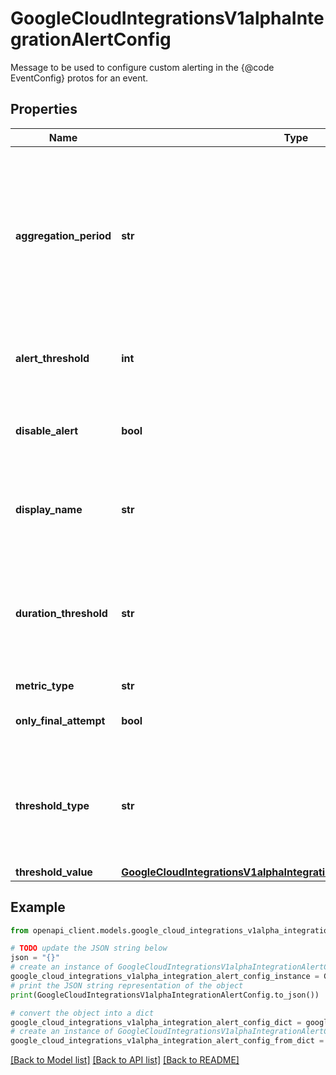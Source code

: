 # GoogleCloudIntegrationsV1alphaIntegrationAlertConfig

Message to be used to configure custom alerting in the {@code EventConfig} protos for an event.

## Properties

Name | Type | Description | Notes
------------ | ------------- | ------------- | -------------
**aggregation_period** | **str** | The period over which the metric value should be aggregated and evaluated. Format is , where integer should be a positive integer and unit should be one of (s,m,h,d,w) meaning (second, minute, hour, day, week). For an EXPECTED_MIN threshold, this aggregation_period must be lesser than 24 hours. | [optional] 
**alert_threshold** | **int** | For how many contiguous aggregation periods should the expected min or max be violated for the alert to be fired. | [optional] 
**disable_alert** | **bool** | Set to false by default. When set to true, the metrics are not aggregated or pushed to Monarch for this integration alert. | [optional] 
**display_name** | **str** | Name of the alert. This will be displayed in the alert subject. If set, this name should be unique within the scope of the integration. | [optional] 
**duration_threshold** | **str** | Should be specified only for *AVERAGE_DURATION and *PERCENTILE_DURATION metrics. This member should be used to specify what duration value the metrics should exceed for the alert to trigger. | [optional] 
**metric_type** | **str** | The type of metric. | [optional] 
**only_final_attempt** | **bool** | For either events or tasks, depending on the type of alert, count only final attempts, not retries. | [optional] 
**threshold_type** | **str** | The threshold type, whether lower(expected_min) or upper(expected_max), for which this alert is being configured. If value falls below expected_min or exceeds expected_max, an alert will be fired. | [optional] 
**threshold_value** | [**GoogleCloudIntegrationsV1alphaIntegrationAlertConfigThresholdValue**](GoogleCloudIntegrationsV1alphaIntegrationAlertConfigThresholdValue.md) |  | [optional] 

## Example

```python
from openapi_client.models.google_cloud_integrations_v1alpha_integration_alert_config import GoogleCloudIntegrationsV1alphaIntegrationAlertConfig

# TODO update the JSON string below
json = "{}"
# create an instance of GoogleCloudIntegrationsV1alphaIntegrationAlertConfig from a JSON string
google_cloud_integrations_v1alpha_integration_alert_config_instance = GoogleCloudIntegrationsV1alphaIntegrationAlertConfig.from_json(json)
# print the JSON string representation of the object
print(GoogleCloudIntegrationsV1alphaIntegrationAlertConfig.to_json())

# convert the object into a dict
google_cloud_integrations_v1alpha_integration_alert_config_dict = google_cloud_integrations_v1alpha_integration_alert_config_instance.to_dict()
# create an instance of GoogleCloudIntegrationsV1alphaIntegrationAlertConfig from a dict
google_cloud_integrations_v1alpha_integration_alert_config_from_dict = GoogleCloudIntegrationsV1alphaIntegrationAlertConfig.from_dict(google_cloud_integrations_v1alpha_integration_alert_config_dict)
```
[[Back to Model list]](../README.md#documentation-for-models) [[Back to API list]](../README.md#documentation-for-api-endpoints) [[Back to README]](../README.md)


